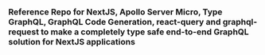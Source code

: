 ### Reference Repo for NextJS, Apollo Server Micro, Type GraphQL, GraphQL Code Generation, react-query and graphql-request to make a completely type safe end-to-end GraphQL solution for NextJS applications
